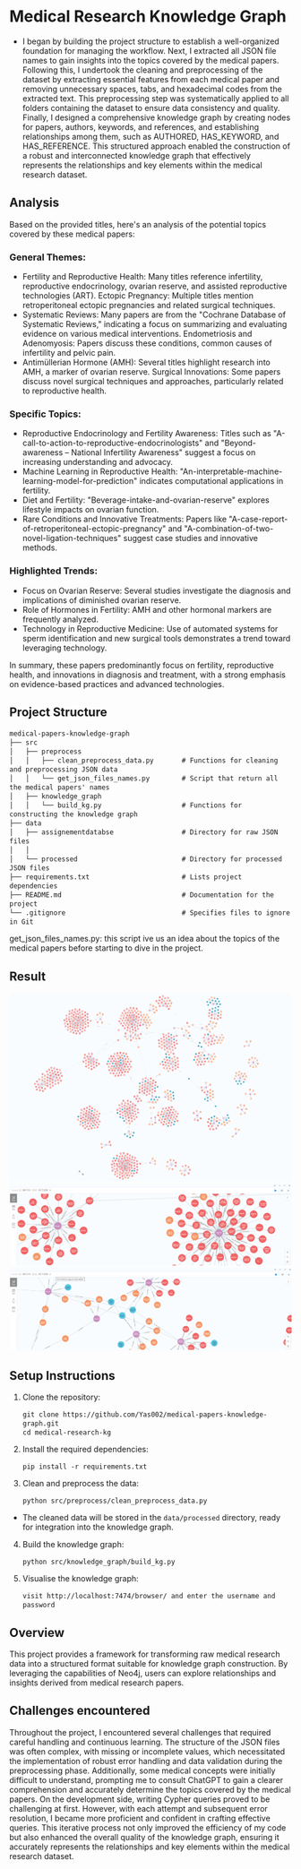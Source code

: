 # Medical Research Knowledge Graph
- I began by building the project structure to establish a well-organized foundation for managing the workflow. Next, I extracted all JSON file names to gain insights into the topics covered by the medical papers. Following this, I undertook the cleaning and preprocessing of the dataset by extracting essential features from each medical paper and removing unnecessary spaces, tabs, and hexadecimal codes from the extracted text. This preprocessing step was systematically applied to all folders containing the dataset to ensure data consistency and quality. Finally, I designed a comprehensive knowledge graph by creating nodes for papers, authors, keywords, and references, and establishing relationships among them, such as AUTHORED, HAS_KEYWORD, and HAS_REFERENCE. This structured approach enabled the construction of a robust and interconnected knowledge graph that effectively represents the relationships and key elements within the medical research dataset.

## Analysis

Based on the provided titles, here's an analysis of the potential topics covered by these medical papers:

### General Themes:

- Fertility and Reproductive Health: Many titles reference infertility, reproductive endocrinology, ovarian reserve, and assisted reproductive technologies (ART).
Ectopic Pregnancy: Multiple titles mention retroperitoneal ectopic pregnancies and related surgical techniques.
- Systematic Reviews: Many papers are from the "Cochrane Database of Systematic Reviews," indicating a focus on summarizing and evaluating evidence on various medical interventions.
Endometriosis and Adenomyosis: Papers discuss these conditions, common causes of infertility and pelvic pain.
- Antimüllerian Hormone (AMH): Several titles highlight research into AMH, a marker of ovarian reserve.
Surgical Innovations: Some papers discuss novel surgical techniques and approaches, particularly related to reproductive health.

### Specific Topics:

- Reproductive Endocrinology and Fertility Awareness: Titles such as "A-call-to-action-to-reproductive-endocrinologists" and "Beyond-awareness – National Infertility Awareness" suggest a focus on increasing understanding and advocacy.
- Machine Learning in Reproductive Health: "An-interpretable-machine-learning-model-for-prediction" indicates computational applications in fertility.
- Diet and Fertility: "Beverage-intake-and-ovarian-reserve" explores lifestyle impacts on ovarian function.
- Rare Conditions and Innovative Treatments: Papers like "A-case-report-of-retroperitoneal-ectopic-pregnancy" and "A-combination-of-two-novel-ligation-techniques" suggest case studies and innovative methods.

### Highlighted Trends:

- Focus on Ovarian Reserve: Several studies investigate the diagnosis and implications of diminished ovarian reserve.
- Role of Hormones in Fertility: AMH and other hormonal markers are frequently analyzed.
- Technology in Reproductive Medicine: Use of automated systems for sperm identification and new surgical tools demonstrates a trend toward leveraging technology.


In summary, these papers predominantly focus on fertility, reproductive health, and innovations in diagnosis and treatment, with a strong emphasis on evidence-based practices and advanced technologies.

## Project Structure

```
medical-papers-knowledge-graph
├── src
│   ├── preprocess
│   │   ├── clean_preprocess_data.py       # Functions for cleaning and preprocessing JSON data
│   │   └── get_json_files_names.py        # Script that return all the medical papers' names
│   ├── knowledge_graph        
│   │   └── build_kg.py                    # Functions for constructing the knowledge graph
├── data
│   ├── assignementdatabse                 # Directory for raw JSON files
│   │                           
│   └── processed                          # Directory for processed JSON files
├── requirements.txt                       # Lists project dependencies
├── README.md                              # Documentation for the project
└── .gitignore                             # Specifies files to ignore in Git
```


get_json_files_names.py: this script ive us an idea about the topics of the medical papers before starting to dive in the project.


## Result

![Knowledge Graph image 1](images/graph1.png)
![Knowledge Graph image 1](images/graph2.png)
![Knowledge Graph image 1](images/graph3.png)

## Setup Instructions

1. Clone the repository:
   ```
   git clone https://github.com/Yas002/medical-papers-knowledge-graph.git
   cd medical-research-kg
   ```

2. Install the required dependencies:
   ```
   pip install -r requirements.txt
   ```
3. Clean and preprocess the data:
   ```
   python src/preprocess/clean_preprocess_data.py
   ```
- The cleaned data will be stored in the `data/processed` directory, ready for integration into the knowledge graph.

4. Build the knowledge graph:
   ```
   python src/knowledge_graph/build_kg.py
   ```
5. Visualise the knowledge graph:
   ```
   visit http://localhost:7474/browser/ and enter the username and password
   ```
## Overview

This project provides a framework for transforming raw medical research data into a structured format suitable for knowledge graph construction. By leveraging the capabilities of Neo4j, users can explore relationships and insights derived from medical research papers.

## Challenges encountered

Throughout the project, I encountered several challenges that required careful handling and continuous learning. The structure of the JSON files was often complex, with missing or incomplete values, which necessitated the implementation of robust error handling and data validation during the preprocessing phase. Additionally, some medical concepts were initially difficult to understand, prompting me to consult ChatGPT to gain a clearer comprehension and accurately determine the topics covered by the medical papers. On the development side, writing Cypher queries proved to be challenging at first. However, with each attempt and subsequent error resolution, I became more proficient and confident in crafting effective queries. This iterative process not only improved the efficiency of my code but also enhanced the overall quality of the knowledge graph, ensuring it accurately represents the relationships and key elements within the medical research dataset.